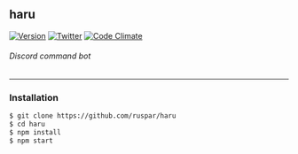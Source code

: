 ## haru
[![Version](https://img.shields.io/badge/Version-1.1.0-green.svg?style=flat-square)](https://github.com/pyraxo/haru/releases)
[![Twitter](https://img.shields.io/twitter/follow/pyraxo.svg?style=social)](http://twitter.com/pyraxo)
[![Code Climate](https://codeclimate.com/github/pyraxo/haru/badges/gpa.svg)](https://codeclimate.com/github/pyraxo/haru)
###### Discord command bot
***
### Installation
```bash
$ git clone https://github.com/ruspar/haru
$ cd haru
$ npm install
$ npm start
```
